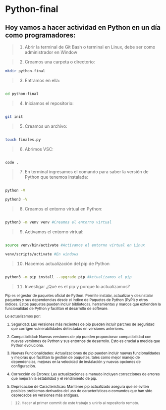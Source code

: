 # Python-final
## Hoy vamos a hacer actividad en Python en un día como programadores:

> 1. Abrir la terminal de Git Bash o terminal en Linux, debe ser como administrador en Window

> 2. Creamos una carpeta o directorio: 
```sh
mkdir python-final
```
> 3. Entramos en ella: 
```sh

cd python-final
```
> 4. Iniciamos el repositorio:
```sh

git init
```
> 5. Creamos un archivo:
```sh

touch finales.py
```
> 6. Abrimos VSC:
```sh

code .
```
> 7. En terminal ingresamos el comando para saber la versión de Python que tenemos instalada:
```sh

python -V

python3 -V
```
> 8. Creamos el entorno virtual en Python:
```sh

python3 -m venv venv #Creamos el entorno virtual
```
> 9. Activamos el entorno virtual:
```sh

source venv/bin/activate #Activamos el entorno virtual en Linux

venv/scripts/activate #En windows
```
> 10. Hacemos actualización del pip de Python
```sh

python3 -m pip install --upgrade pip #Actualizamos el pip
```
> 11. Investigar ¿Qué es el pip y porque lo actualizamos?
<sub>
Pip es el gestor de paquetes oficial de Python. Permite instalar, actualizar y desinstalar paquetes y sus dependencias desde el Índice de Paquetes de Python (PyPI) y otros índices. Estos paquetes pueden incluir bibliotecas, herramientas y marcos que extienden la funcionalidad de Python y facilitan el desarrollo de software.

Lo actualizamos por:</sub>

1. Seguridad: Las versiones más recientes de pip pueden incluir parches de seguridad que corrigen vulnerabilidades detectadas en versiones anteriores.

2. Compatibilidad: Nuevas versiones de pip pueden proporcionar compatibilidad con nuevas versiones de Python y sus entornos de desarrollo. Esto es crucial a medida que Python evoluciona.

3. Nuevas Funcionalidades: Actualizaciones de pip pueden incluir nuevas funcionalidades y mejoras que facilitan la gestión de paquetes, tales como mejor manejo de dependencias, mejoras en la velocidad de instalación y nuevas opciones de configuración.

4. Corrección de Errores: Las actualizaciones a menudo incluyen correcciones de errores que mejoran la estabilidad y el rendimiento de pip.

5. Deprecación de Características: Mantener pip actualizado asegura que se eviten posibles problemas derivados del uso de características o comandos que han sido deprecados en versiones más antiguas.


> 12. Hacer al primer commit de este trabajo y unirlo al repositorio remoto.